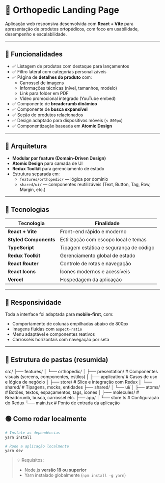 # 🦴 Orthopedic Landing Page

Aplicação web responsiva desenvolvida com **React + Vite** para apresentação de produtos ortopédicos, com foco em usabilidade, desempenho e escalabilidade.

---

## 🚀 Funcionalidades

- ✅ Listagem de produtos com destaque para lançamentos
- ✅ Filtro lateral com categorias personalizáveis
- ✅ Página de **detalhes do produto** com:
  - Carrossel de imagens
  - Informações técnicas (nível, tamanhos, modelo)
  - Link para folder em PDF
  - Vídeo promocional integrado (YouTube embed)
- ✅ Componente de **breadcrumb dinâmico**
- ✅ Componente de **busca expansível**
- ✅ Seção de produtos relacionados
- ✅ Design adaptado para dispositivos móveis (`< 800px`)
- ✅ Componentização baseada em **Atomic Design**

---

## 🧱 Arquitetura

- **Modular por feature (Domain-Driven Design)**
- **Atomic Design** para camada de UI
- **Redux Toolkit** para gerenciamento de estado
- Estrutura separada em:
  - `features/orthopedic/` — lógica por domínio
  - `shared/ui/` — componentes reutilizáveis (Text, Button, Tag, Row, Margin, etc.)

---

## 🧰 Tecnologias

| Tecnologia       | Finalidade                                   |
|------------------|----------------------------------------------|
| **React + Vite** | Front-end rápido e moderno                   |
| **Styled Components** | Estilização com escopo local e temas        |
| **TypeScript**   | Tipagem estática e segurança de código       |
| **Redux Toolkit**| Gerenciamento global de estado               |
| **React Router** | Controle de rotas e navegação                |
| **React Icons**  | Ícones modernos e acessíveis                 |
| **Vercel**       | Hospedagem da aplicação                      |

---

## 📱 Responsividade

Toda a interface foi adaptada para **mobile-first**, com:
- Comportamento de colunas empilhadas abaixo de 800px
- Imagens fluidas com `aspect-ratio`
- Menu adaptável e componentes reativos
- Carrosséis horizontais com navegação por seta

---

## 📂 Estrutura de pastas (resumida)

src/
├── features/
│   └── orthopedic/
│       ├── presentation/       # Componentes visuais (screens, componentes, estilos)
│       ├── application/        # Casos de uso e lógica de negócio
│       ├── store/              # Slice e integração com Redux
│       └── shared/             # Tipagens, mocks, entidades
├── shared/
│   └── ui/
│       ├── atoms/              # Botões, textos, espaçamentos, tags, ícones
│       ├── molecules/          # Breadcrumb, busca, carrossel etc.
├── app/
│   └── store.ts                # Configuração do Redux
└── main.tsx                    # Ponto de entrada da aplicação
## 🟢 Como rodar localmente

```bash
# Instale as dependências
yarn install

# Rode a aplicação localmente
yarn dev
```

> 💡 Requisitos:
> - Node.js **versão 18 ou superior**
> - Yarn instalado globalmente (`npm install -g yarn`)
